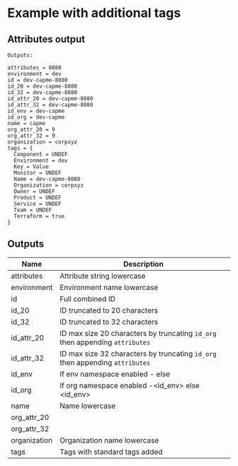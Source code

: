 # Example with additional tags

## Attributes output

```Text
Outputs:

attributes = 8080
environment = dev
id = dev-capme-8080
id_20 = dev-capme-8080
id_32 = dev-capme-8080
id_attr_20 = dev-capme-8080
id_attr_32 = dev-capme-8080
id_env = dev-capme
id_org = dev-capme
name = capme
org_attr_20 = 9
org_attr_32 = 9
organization = corpxyz
tags = {
  Component = UNDEF
  Environment = dev
  Key = Value
  Monitor = UNDEF
  Name = dev-capme-8080
  Organization = corpxyz
  Owner = UNDEF
  Product = UNDEF
  Service = UNDEF
  Team = UNDEF
  Terraform = true
}
```

<!-- BEGINNING OF PRE-COMMIT-TERRAFORM DOCS HOOK -->

## Outputs

| Name | Description |
|------|-------------|
| attributes | Attribute string lowercase |
| environment | Environment name lowercase |
| id | Full combined ID |
| id_20 | ID truncated to 20 characters |
| id_32 | ID truncated to 32 characters |
| id_attr_20 | ID max size 20 characters by truncating `id_org` then appending `attributes` |
| id_attr_32 | ID max size 32 characters by truncating `id_org` then appending `attributes` |
| id_env | If env namespace enabled <env>-<name> else <name> |
| id_org | If org namespace enabled <org>-<id_env> else <id_env> |
| name | Name lowercase |
| org_attr_20 |  |
| org_attr_32 |  |
| organization | Organization name lowercase |
| tags | Tags with standard tags added |

<!-- END OF PRE-COMMIT-TERRAFORM DOCS HOOK -->
